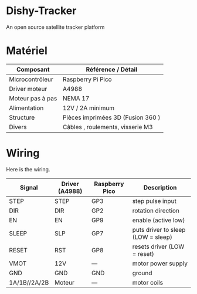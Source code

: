 # Dishy-Tracker
An open source satellite tracker platform




# Matériel

| Composant | Référence / Détail |
|------------|--------------------|
| Microcontrôleur | Raspberry Pi Pico |
| Driver moteur | A4988  |
| Moteur pas à pas | NEMA 17 |
| Alimentation | 12V / 2A minimum |
| Structure | Pièces imprimées 3D (Fusion 360 ) |
| Divers | Câbles , roulements, visserie M3 

# Wiring
Here is the wiring.


| Signal | Driver (A4988) | Raspberry Pico | Description |
|--------|------------------------|------|--------------|
| STEP   | STEP   | GP3 | step pulse input |
| DIR    | DIR    | GP2 | rotation direction  |
| EN     | EN     | GP9 | enable (active low) |
| SLEEP  | SLP    | GP7 | puts driver to sleep (LOW = sleep) |
| RESET  | RST    | GP8 | resets driver (LOW = reset) |
| VMOT   | 12V    | —    | motor power supply |
| GND    | GND    | GND  | ground  |
| 1A/1B//2A/2B | Moteur | — | motor coils |


